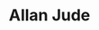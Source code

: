 ---
avatar: /images/people/allanjude.jpg
avatar_small: /images/people/allanjude_small.jpg
bio: "FreeBSD Developer, ZFS Expert, Co-Founder of @KlaraSystems, Host of BSD Now
  (former host of https://techsnap.systems/ ) \U0001F1E8\U0001F1E6"
gplus: null
homepage: https://bsdnow.tv
instagram: null
linkedin: null
title: Allan Jude
twitter: https://twitter.com/allanjude
type: host
username: allanjude
youtube: null
is_archived: true
---